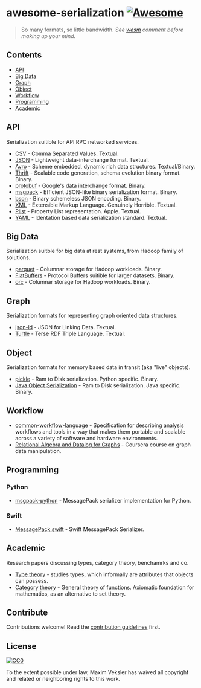 # awesome-serialization [![Awesome](https://awesome.re/badge.svg)](https://awesome.re)

> So many formats, so little bandwidth.  *See [wesm](https://github.com/18F/data-act-pilot/issues/161#issuecomment-139812420) comment before making up your mind.*

## Contents

- [API](#api)
- [Big Data](#big-data)
- [Graph](#graph)
- [Object](#object)
- [Workflow](#workflow)
- [Programming](#programming)
- [Academic](#academic)

## API

Serialization suitible for API RPC networked services.

- [CSV](https://en.wikipedia.org/wiki/Comma-separated_values) - Comma Separated Values. Textual.
- [JSON](https://www.json.org) - Lightweight data-interchange format. Textual.
- [Avro](https://avro.apache.org) - Scheme embedded, dynamic rich data structures. Textual/Binary.
- [Thrift](http://thrift.apache.org) - Scalable code generation, schema evolution binary format. Binary.
- [protobuf](https://github.com/protocolbuffers/protobuf) - Google's data interchange format. Binary.
- [msgpack](https://msgpack.org) - Efficient JSON-like binary serialization format. Binary.
- [bson](http://bsonspec.org) - Binary schemeless JSON encoding. Binary.
- [XML](https://www.w3.org/XML/) - Extensible Markup Language. Genuinely Horrible. Textual.
- [Plist](https://en.wikipedia.org/wiki/Property_list) - Property List representation. Apple. Textual.
- [YAML](https://yaml.org) - Identation based data serialization standard. Textual.

## Big Data

Serialization suitble for big data at rest systems, from Hadoop family of solutions.

- [parquet](https://parquet.apache.org) - Columnar storage for Hadoop workloads. Binary.
- [FlatBuffers](https://google.github.io/flatbuffers/) - Protocol Buffers suitible for larger datasets. Binary.
- [orc](https://orc.apache.org) - Columnar storage for Hadoop workloads. Binary.

## Graph

Serialization formats for representing graph oriented data structures.

- [json-ld](https://json-ld.org) - JSON for Linking Data. Textual.
- [Turtle](https://www.w3.org/TR/turtle/) - Terse RDF Triple Language. Textual.

## Object

Serialization formats for memory based data in transit (aka "live" objects).

- [pickle](https://docs.python.org/3/library/pickle.html) - Ram to Disk serialization. Python specific. Binary.
- [Java Object Serialization](https://docs.oracle.com/javase/8/docs/technotes/guides/serialization/index.html) - Ram to Disk serialization. Java specific. Binary.

## Workflow

- [common-workflow-language](https://github.com/common-workflow-language) - Specification for describing analysis workflows and tools in a way that makes them portable and scalable across a variety of software and hardware environments.
- [Relational Algebra and Datalog for Graphs](https://www.coursera.org/lecture/data-manipulation/relational-algebra-and-datalog-for-graphs-U8zVV) - Coursera course on graph data manipulation.

## Programming

### Python

- [msgpack-python](https://github.com/msgpack/msgpack-python) - MessagePack serializer implementation for Python.

### Swift

- [MessagePack.swift](https://github.com/a2/MessagePack.swift) - Swift MessagePack Serializer.

## Academic

Research papers discussing types, category theory, benchamrks and co.

- [Type theory](https://en.wikipedia.org/wiki/Type_theory) - studies types, which informally are attributes that objects can possess.
- [Category theory](https://en.wikipedia.org/wiki/Category_theory) - General theory of functions. Axiomatic foundation for mathematics, as an alternative to set theory.

## Contribute

Contributions welcome! Read the [contribution guidelines](contributing.md) first.

## License

[![CC0](http://mirrors.creativecommons.org/presskit/buttons/88x31/svg/cc-zero.svg)](http://creativecommons.org/publicdomain/zero/1.0)

To the extent possible under law, Maxim Veksler has waived all copyright and
related or neighboring rights to this work.
